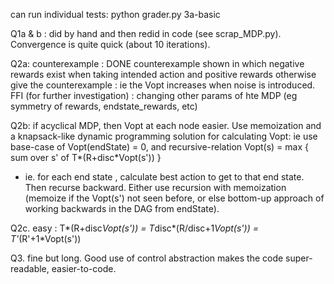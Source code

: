can run individual tests: python grader.py 3a-basic

Q1a & b : did by hand and then redid in code (see scrap_MDP.py). Convergence is quite quick (about 10 iterations).

Q2a: counterexample : DONE
	counterexample shown in which negative rewards exist when taking intended action and positive rewards otherwise give the counterexample : ie the Vopt increases when noise is introduced. 
	FFI (for further investigation) : changing other params of hte MDP (eg symmetry of rewards, endstate_rewards, etc)

Q2b: if acyclical MDP, then Vopt at each node easier. Use memoization and a knapsack-like dynamic programming solution for calculating Vopt: ie use base-case of Vopt(endState) = 0, and recursive-relation Vopt(s) = max { sum over s' of T*(R+disc*Vopt(s')) }
- ie. for each end state , calculate best action to get to that end state. Then recurse backward. Either use recursion with memoization (memoize if the Vopt(s') not seen before, or else bottom-up approach of working backwards in the DAG from endState).

Q2c. easy : T*(R+disc*Vopt(s')) = T*disc*(R/disc+1*Vopt(s')) = T'*(R'+1*Vopt(s'))

Q3. fine but long. Good use of control abstraction makes the code super-readable, easier-to-code.


	